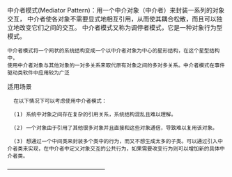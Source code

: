中介者模式(Mediator Pattern)：用一个中介对象（中介者）来封装一系列的对象交互，
中介者使各对象不需要显式地相互引用，从而使其耦合松散，而且可以独立地改变它们之间的交互。
中介者模式又称为调停者模式，它是一种对象行为型模式。

    中介者模式将一个网状的系统结构变成一个以中介者对象为中心的星形结构，在这个星型结构中，
    使用中介者对象与其他对象的一对多关系来取代原有对象之间的多对多关系。中介者模式在事件驱动类软件中应用较为广泛

适用场景

      在以下情况下可以考虑使用中介者模式：

      (1) 系统中对象之间存在复杂的引用关系，系统结构混乱且难以理解。

      (2) 一个对象由于引用了其他很多对象并且直接和这些对象通信，导致难以复用该对象。

      (3) 想通过一个中间类来封装多个类中的行为，而又不想生成太多的子类。可以通过引入中介者类来实现，在中介者中定义对象交互的公共行为，如果需要改变行为则可以增加新的具体中介者类。
————————————————
